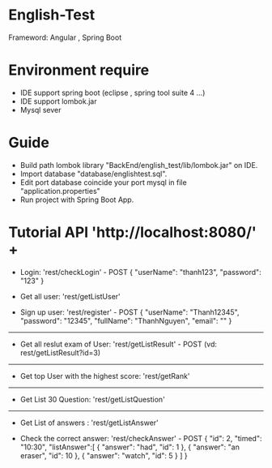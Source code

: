 # English-Test
Frameword: Angular , Spring Boot
# Environment require
- IDE support spring boot  (eclipse , spring tool suite 4 ...)
- IDE support lombok.jar
- Mysql sever
# Guide
- Build path lombok library "BackEnd/english_test/lib/lombok.jar" on IDE.
- Import database "database/englishtest.sql".
- Edit port database coincide your port mysql in file "application.properties"
- Run project with Spring Boot App.


# Tutorial API  'http://localhost:8080/'  +
- Login:  'rest/checkLogin' - POST
        {
        "userName": "thanh123",
        "password": "123"
         }

- Get all user:   'rest/getListUser'

- Sign up user: 'rest/register' - POST
        {
	          "userName": "Thanh12345",
            "password": "12345",
            "fullName": "ThanhNguyen",
            "email": ""
        }
-----------
- Get all reslut exam of User: 'rest/getListResult' - POST (vd: rest/getListResult?id=3)
-----------
- Get top User with the highest score: 'rest/getRank'
- -----------
- Get List 30 Question: 'rest/getListQuestion'
---------------
- Get List of answers : 'rest/getListAnswer'

- Check the correct answer:  'rest/checkAnswer' - POST 
              {
              "id": 2,
              "timed": "10:30",
              "listAnswer":[
                    {
                        "answer": "had",
                        "id": 1
                    },
                    {
                        "answer": "an eraser",
                        "id": 10
                    },
                    {
                      "answer": "watch",
                        "id": 5
                    }
              ]
            }
